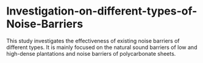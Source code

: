 # Investigation-on-different-types-of-Noise-Barriers
This study investigates the effectiveness of existing noise barriers of different types. It is
mainly focused on the natural sound barriers of low and high-dense plantations
and noise barriers of polycarbonate sheets. 
